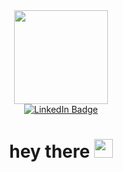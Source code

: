 <div id="header" align="center">
  <img src="https://media.giphy.com/media/SHjOSDkKZ18qOHA5B5/giphy.gif" width="150"/>
</div>

<div id="badges" align="center">
  <a href="https://www.linkedin.com/in/elizaveta-reganova-3909b5253/">
    <img src="https://img.shields.io/badge/LinkedIn-blue?logo=linkedin&logoColor=white&style=for-the-badge" alt="LinkedIn Badge"/>
   </a>
</div>
<h1 align="center">
  hey there
  <img src="https://media.giphy.com/media/hvRJCLFzcasrR4ia7z/giphy.gif" width="30px"/>
</h1>
